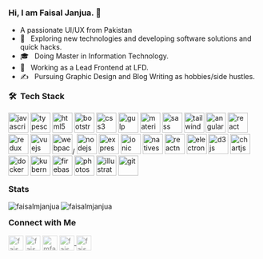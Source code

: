 ### Hi, I am Faisal Janjua. 👋

- A passionate UI/UX from Pakistan
- 🤔 &nbsp; Exploring new technologies and developing software solutions and quick hacks.
- 🎓 &nbsp; Doing Master in Information Technology.
- 💼 &nbsp; Working as a Lead Frontend at LFD.
- ✍️ &nbsp; Pursuing Graphic Design and Blog Writing as hobbies/side hustles.

<h3 style="margin-top:0!important"> 🛠 &nbsp;Tech Stack</h3>

<p align="left">      
<img src="https://devicons.github.io/devicon/devicon.git/icons/javascript/javascript-original.svg" alt="javascript" width="40" height="40"/>
<img src="https://devicons.github.io/devicon/devicon.git/icons/typescript/typescript-original.svg" alt="typescript" width="40" height="40"/>
 <img src="https://devicons.github.io/devicon/devicon.git/icons/html5/html5-original-wordmark.svg" alt="html5" width="40" height="40"/>
<img src="https://devicons.github.io/devicon/devicon.git/icons/bootstrap/bootstrap-plain.svg" alt="bootstrap" width="40" height="40"/>
<img src="https://devicons.github.io/devicon/devicon.git/icons/css3/css3-original-wordmark.svg" alt="css3" width="40" height="40"/>
<img src="https://devicons.github.io/devicon/devicon.git/icons/gulp/gulp-plain.svg" alt="gulp" width="40" height="40"/>
<img src="https://raw.githubusercontent.com/prplx/svg-logos/5585531d45d294869c4eaab4d7cf2e9c167710a9/svg/materialize.svg" alt="materialize" width="40" height="40"/>
<img src="https://devicons.github.io/devicon/devicon.git/icons/sass/sass-original.svg" alt="sass" width="40" height="40"/>
<img src="https://www.vectorlogo.zone/logos/tailwindcss/tailwindcss-icon.svg" alt="tailwind" width="40" height="40"/>
<img src="https://devicons.github.io/devicon/devicon.git/icons/angularjs/angularjs-original.svg" alt="angularjs" width="40" height="40"/> 
<img src="https://devicons.github.io/devicon/devicon.git/icons/react/react-original-wordmark.svg" alt="react" width="40" height="40"/>
<img src="https://devicons.github.io/devicon/devicon.git/icons/redux/redux-original.svg" alt="redux" width="40" height="40"/>
<img src="https://devicons.github.io/devicon/devicon.git/icons/vuejs/vuejs-original-wordmark.svg" alt="vuejs" width="40" height="40"/>
<img src="https://devicons.github.io/devicon/devicon.git/icons/webpack/webpack-original.svg" alt="webpack" width="40" height="40"/>/
<img src="https://devicons.github.io/devicon/devicon.git/icons/nodejs/nodejs-original-wordmark.svg" alt="nodejs" width="40" height="40"/>
<img src="https://devicons.github.io/devicon/devicon.git/icons/express/express-original-wordmark.svg" alt="express" width="40" height="40"/>
<img src="https://upload.wikimedia.org/wikipedia/commons/d/d1/Ionic_Logo.svg" alt="ionic" width="40" height="40"/> 
<img src="https://raw.githubusercontent.com/detain/svg-logos/780f25886640cef088af994181646db2f6b1a3f8/svg/nativescript.svg" alt="nativescript" width="40" height="40"/>
<img src="https://reactnative.dev/img/header_logo.svg" alt="reactnative" width="40" height="40"/>
<img src="https://devicons.github.io/devicon/devicon.git/icons/electron/electron-original.svg" alt="electron" width="40" height="40"/>
<img src="https://devicons.github.io/devicon/devicon.git/icons/d3js/d3js-original.svg" alt="d3js" width="40" height="40"/>
<img src="https://www.chartjs.org/media/logo-title.svg" alt="chartjs" width="40" height="40"/>
 <img src="https://devicons.github.io/devicon/devicon.git/icons/docker/docker-original-wordmark.svg" alt="docker" width="40" height="40"/>
 <img src="https://www.vectorlogo.zone/logos/kubernetes/kubernetes-icon.svg" alt="kubernetes" width="40" height="40"/>
<img src="https://www.vectorlogo.zone/logos/firebase/firebase-icon.svg" alt="firebase" width="40" height="40"/>
<img src="https://devicons.github.io/devicon/devicon.git/icons/photoshop/photoshop-plain.svg" alt="photoshop" width="40" height="40"/>
<img src="https://www.vectorlogo.zone/logos/adobe_illustrator/adobe_illustrator-icon.svg" alt="illustrator" width="40" height="40"/>
<img src="https://www.vectorlogo.zone/logos/git-scm/git-scm-icon.svg" alt="git" width="40" height="40"/>
</p>

<h3 style="margin-top:0!important">Stats</h3>
<p align="left">

<img align="left" src="https://github-readme-stats.vercel.app/api/top-langs/?username=faisalmjanjua&layout=compact&hide=html" alt="faisalmjanjua" />
<img align="center" src="https://github-readme-stats.vercel.app/api?username=faisalmjanjua&show_icons=true" alt="faisalmjanjua" />

<h3 style="margin-top:0!important">Connect with Me </h3>
<a href="https://github.com/faisalmjanjua" target="blank"><img align="center" src="https://cdn.jsdelivr.net/npm/simple-icons@3.0.1/icons/github.svg" alt="faisalmjanjua" height="30" width="30"  style="filter: opacity(50%);" style="filter: opacity(50%);!important" /></a>
<a href="https://linkedin.com/in/faisalmjanjua" target="blank"><img align="center" src="https://cdn.jsdelivr.net/npm/simple-icons@3.0.1/icons/linkedin.svg" alt="faisalmjanjua" height="30" width="30" style="filter: opacity(50%);" /></a>
<a href="https://stackoverflow.com/users/mfaisalmjanjua" target="blank"><img align="center" src="https://cdn.jsdelivr.net/npm/simple-icons@3.0.1/icons/stackoverflow.svg" alt="mfaisalmjanjua" height="30" width="30" style="filter: opacity(50%);" /></a>

<a href="https://codepen.io/faisaljanjua" target="blank">
  <img align="center" src="https://cdn.jsdelivr.net/npm/simple-icons@3.0.1/icons/codepen.svg" alt="faisaljanjua" height="30" width="30" style="filter: opacity(50%);" />
</a>
<a href="https://www.behance.net/faisalmjanjua" target="blank"><img align="center" src="https://cdn.jsdelivr.net/npm/simple-icons@3.0.1/icons/behance.svg" alt="faisalmjanjua" height="30" width="30" style="filter: opacity(50%);" /></a>
</p>
